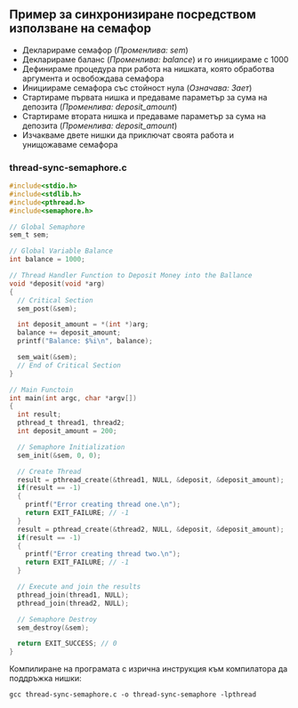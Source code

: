 ## Пример за синхронизиране посредством използване на семафор 

- Декларираме семафор (_Променлива: sem_)
- Декларираме баланс (_Променлива: balance_) и го инициираме с 1000
- Дефинираме процедура при работа на нишката, която oбработва аргумента и освобождава семафора
- Инициираме семафора със стойност нула (_Означава: Зает_)
- Стартираме първата нишка и предаваме параметър за сума на депозита (_Променлива: deposit_amount_)
- Стартираме втората нишка и предаваме параметър за сума на депозита (_Променлива: deposit_amount_)
- Изчакваме двете нишки да приключат своята работа и унищожаваме семафора

### thread-sync-semaphore.c
```c
#include<stdio.h>
#include<stdlib.h>
#include<pthread.h>
#include<semaphore.h>

// Global Semaphore
sem_t sem;

// Global Variable Balance
int balance = 1000;

// Thread Handler Function to Deposit Money into the Ballance
void *deposit(void *arg)
{
  // Critical Section
  sem_post(&sem);

  int deposit_amount = *(int *)arg;
  balance += deposit_amount;
  printf("Balance: $%i\n", balance);

  sem_wait(&sem);
  // End of Critical Section
}

// Main Functoin
int main(int argc, char *argv[])
{
  int result;
  pthread_t thread1, thread2;
  int deposit_amount = 200;

  // Semaphore Initialization
  sem_init(&sem, 0, 0);

  // Create Thread
  result = pthread_create(&thread1, NULL, &deposit, &deposit_amount);
  if(result == -1)
  {
    printf("Error creating thread one.\n");
    return EXIT_FAILURE; // -1
  }
  result = pthread_create(&thread2, NULL, &deposit, &deposit_amount);
  if(result == -1)
  {
    printf("Error creating thread two.\n");
    return EXIT_FAILURE; // -1
  }

  // Execute and join the results
  pthread_join(thread1, NULL);
  pthread_join(thread2, NULL);

  // Semaphore Destroy
  sem_destroy(&sem);

  return EXIT_SUCCESS; // 0
}
```

Компилиране на програмата с изрична инструкция към компилатора да поддръжка нишки:
```
gcc thread-sync-semaphore.c -o thread-sync-semaphore -lpthread
```